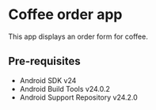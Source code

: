 Coffee order app
===================================

This app displays an order form for coffee.

Pre-requisites
--------------

- Android SDK v24
- Android Build Tools v24.0.2
- Android Support Repository v24.2.0


